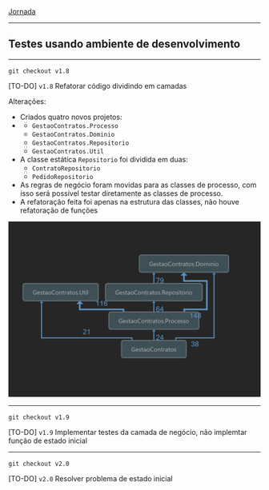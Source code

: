 [Jornada](jornada)

---

## Testes usando ambiente de desenvolvimento

---

```
git checkout v1.8
```

[TO-DO] `v1.8` Refatorar código dividindo em camadas

Alterações:
- Criados quatro novos projetos:
- - `GestaoContratos.Processo`
  - `GestaoContratos.Dominio`
  - `GestaoContratos.Repositorio`
  - `GestaoContratos.Util`
- A classe estática `Repositorio` foi dividida em duas:
  - `ContratoRepositorio`
  - `PedidoRepositorio`
- As regras de negócio foram movidas para as classes de processo, com isso será possível testar diretamente as classes de processo.
- A refatoração feita foi apenas na estrutura das classes, não houve refatoração de funções

![Diagrama de dependências](jornada-2/diagrama-dependencias.png)

---

```
git checkout v1.9
```

[TO-DO] `v1.9` Implementar testes da camada de negócio, não implemtar função de estado inicial

---

```
git checkout v2.0
```

[TO-DO] `v2.0` Resolver problema de estado inicial